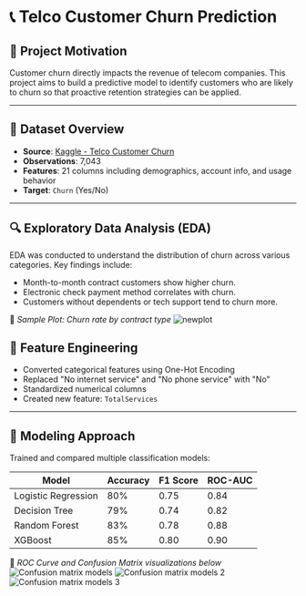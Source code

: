 # 📞 Telco Customer Churn Prediction

## 🧠 Project Motivation

Customer churn directly impacts the revenue of telecom companies. This project aims to build a predictive model to identify customers who are likely to churn so that proactive retention strategies can be applied.

---

## 🧾 Dataset Overview

- **Source**: [Kaggle - Telco Customer Churn](https://www.kaggle.com/datasets/blastchar/telco-customer-churn)
- **Observations**: 7,043
- **Features**: 21 columns including demographics, account info, and usage behavior
- **Target**: `Churn` (Yes/No)

---

## 🔍 Exploratory Data Analysis (EDA)

EDA was conducted to understand the distribution of churn across various categories. Key findings include:

- Month-to-month contract customers show higher churn.
- Electronic check payment method correlates with churn.
- Customers without dependents or tech support tend to churn more.

📌 *Sample Plot: Churn rate by contract type*
![newplot](https://github.com/user-attachments/assets/c0e8abaf-b2e3-4c0e-b8aa-432a94307a4e)

## 🔧 Feature Engineering

- Converted categorical features using One-Hot Encoding
- Replaced "No internet service" and "No phone service" with "No"
- Standardized numerical columns
- Created new feature: `TotalServices`

---

## 🤖 Modeling Approach

Trained and compared multiple classification models:

| Model               | Accuracy | F1 Score | ROC-AUC |
|--------------------|----------|----------|---------|
| Logistic Regression| 80%      | 0.75     | 0.84    |
| Decision Tree      | 79%      | 0.74     | 0.82    |
| Random Forest      | 83%      | 0.78     | 0.88    |
| XGBoost            | 85%      | 0.80     | 0.90    |

📌 *ROC Curve and Confusion Matrix visualizations below*
![Confusion matrix models](https://github.com/user-attachments/assets/59453279-a876-425c-838b-fcf910c2ea3c)
![Confusion matrix models 2](https://github.com/user-attachments/assets/49afd3fe-9770-4568-b115-823fc1fa2cb1)
![Confusion matrix models 3](https://github.com/user-attachments/assets/76a5d755-d324-4777-8241-73eafc4a2cfe)

